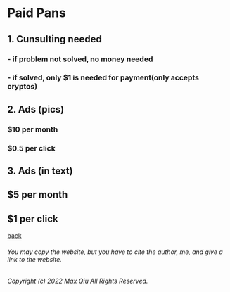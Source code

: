 # Paid Pans
## 1. Cunsulting needed
### - if problem not solved, no money needed
### - if solved, only $1 is needed for payment(only accepts cryptos)
## 2. Ads (pics)
### $10 per month
### $0.5 per click
## 3. Ads (in text)
## $5 per month
## $1 per click
[back](https://qqiumax.github.io/home/)

###### You may copy the website, but you have to cite the author, me, and give a link to the website.

###### Copyright (c) 2022 Max Qiu All Rights Reserved.